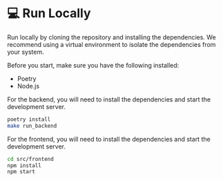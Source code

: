 # 💻 Run Locally
Run locally by cloning the repository and installing the dependencies. We recommend using a virtual environment to isolate the dependencies from your system.

Before you start, make sure you have the following installed:
  - Poetry
  - Node.js

For the backend, you will need to install the dependencies and start the development server.
```bash
poetry install
make run_backend
```
For the frontend, you will need to install the dependencies and start the development server.
```bash
cd src/frontend
npm install
npm start
```